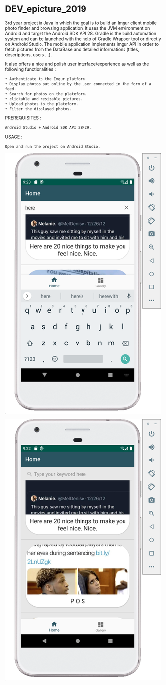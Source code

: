 # DEV_epicture_2019
3rd year project in Java in which the goal is to build an Imgur client mobile photo finder and browsing application.
It uses the JVM environment on Android and target the Android SDK API 28. Gradle is the build automation system and can be launched with the help of Gradle Wrapper tool or directly on Android Studio.
The mobile application implements imgur API in order to fetch pictures from the DataBase and detailed informations (titles, descriptions, users ...).

It also offers a nice and polish user interface/experience as well as the following functionalities :

    • Authenticate to the Imgur platform
    • Display photos put online by the user connected in the form of a feed.
    • Search for photos on the plateform.
    • clickable and resizable pictures.
    • Upload photos to the plateform.
    • Filter the displayed photos.
    
PREREQUISITES :

    Android Studio + Android SDK API 28/29.

USAGE :

    Open and run the project on Android Studio.



![Image description](pic/search.png)



![Image description](pic/feed.png)
